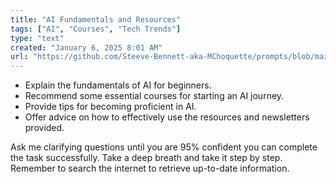 ```yaml
---
title: "AI Fundamentals and Resources"
tags: ["AI", "Courses", "Tech Trends"]
type: "text"
created: "January 6, 2025 8:01 AM"
url: "https://github.com/Steeve-Bennett-aka-MChoquette/prompts/blob/main/ai_fundamentals_and_resources.md"
---
```


- Explain the fundamentals of AI for beginners.
- Recommend some essential courses for starting an AI journey.
- Provide tips for becoming proficient in AI.
- Offer advice on how to effectively use the resources and newsletters provided.

Ask me clarifying questions until you are 95% confident you can complete the task successfully. Take a deep breath and take it step by step. Remember to search the internet to retrieve up-to-date information.